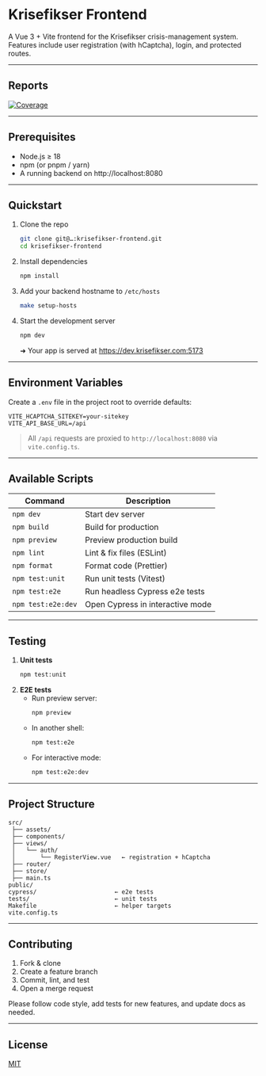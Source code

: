 # Krisefikser Frontend

A Vue 3 + Vite frontend for the Krisefikser crisis-management system.  
Features include user registration (with hCaptcha), login, and protected routes.

---

## Reports

[![Coverage](https://img.shields.io/badge/Test_coverage-green)](https://idatt2106-2025-07.github.io/krisefikser-frontend/)

---

## Prerequisites

- Node.js ≥ 18
- npm (or pnpm / yarn)
- A running backend on http://localhost:8080

---

## Quickstart

1. Clone the repo
   ```bash
   git clone git@…:krisefikser-frontend.git
   cd krisefikser-frontend
   ```
2. Install dependencies
   ```bash
   npm install
   ```
3. Add your backend hostname to `/etc/hosts`
   ```bash
   make setup-hosts
   ```
4. Start the development server
   ```bash
   npm dev
   ```
   ➜ Your app is served at https://dev.krisefikser.com:5173

---

## Environment Variables

Create a `.env` file in the project root to override defaults:

```env
VITE_HCAPTCHA_SITEKEY=your-sitekey
VITE_API_BASE_URL=/api
```

> All `/api` requests are proxied to `http://localhost:8080` via `vite.config.ts`.

---

## Available Scripts

| Command            | Description                      |
| ------------------ | -------------------------------- |
| `npm dev`          | Start dev server                 |
| `npm build`        | Build for production             |
| `npm preview`      | Preview production build         |
| `npm lint`         | Lint & fix files (ESLint)        |
| `npm format`       | Format code (Prettier)           |
| `npm test:unit`    | Run unit tests (Vitest)          |
| `npm test:e2e`     | Run headless Cypress e2e tests   |
| `npm test:e2e:dev` | Open Cypress in interactive mode |

---

## Testing

1. **Unit tests**
   ```bash
   npm test:unit
   ```
2. **E2E tests**
   - Run preview server:
     ```bash
     npm preview
     ```
   - In another shell:
     ```bash
     npm test:e2e
     ```
   - For interactive mode:
     ```bash
     npm test:e2e:dev
     ```

---

## Project Structure

```
src/
 ├── assets/
 ├── components/
 ├── views/
 │   └── auth/
 │       └── RegisterView.vue   ← registration + hCaptcha
 ├── router/
 ├── store/
 ├── main.ts
public/
cypress/                      ← e2e tests
tests/                        ← unit tests
Makefile                      ← helper targets
vite.config.ts
```

---

## Contributing

1. Fork & clone
2. Create a feature branch
3. Commit, lint, and test
4. Open a merge request

Please follow code style, add tests for new features, and update docs as needed.

---

## License

[MIT](LICENSE)
